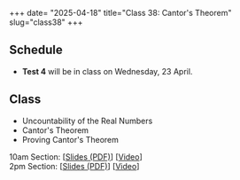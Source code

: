 +++
date= "2025-04-18"
title="Class 38: Cantor's Theorem"
slug="class38"
+++

## Schedule

- **Test 4** will be in class on Wednesday, 23 April.

## Class

- Uncountability of the Real Numbers
- Cantor's Theorem
- Proving Cantor's Theorem

10am Section: [[Slides (PDF)](https://www.dropbox.com/scl/fi/jw75xoy21ob9s7i5c72wb/cs2120-class38-dave.pdf?rlkey=02qwo4n0rvvilwgtbx5x5mn1p&dl=0)] [[Video](https://uva.hosted.panopto.com/Panopto/Pages/Viewer.aspx?id=12b0e313-6415-4f0a-953c-b2c300e6c64a)]  
2pm Section: [[Slides (PDF)](https://virginia.box.com/s/f2mgl4yidxqs4o8ff9ydn17javhi4ge3)] [[Video](https://uva.hosted.panopto.com/Panopto/Pages/Viewer.aspx?id=012bd399-4793-4f0b-8af7-b2c30149c708)]
